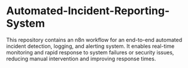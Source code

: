 # Automated-Incident-Reporting-System
This repository contains an n8n workflow for an end-to-end automated incident detection, logging, and alerting system. It enables real-time monitoring and rapid response to system failures or security issues, reducing manual intervention and improving response times.

